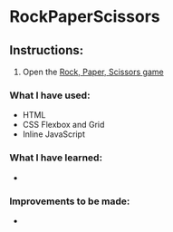 # RockPaperScissors

## Instructions:
1. Open the [Rock, Paper, Scissors game](https://rock-paper-scissors-by-eleni.netlify.app/)



### What I have used:
- HTML
- CSS Flexbox and Grid
- Inline JavaScript


### What I have learned:
- 


### Improvements to be made:
- 
